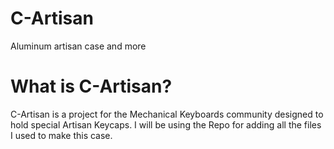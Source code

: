 # C-Artisan
Aluminum artisan case and more

# What is C-Artisan?
C-Artisan is a project for the Mechanical Keyboards community designed to hold special Artisan Keycaps. I will be using the Repo for adding all the files I used to make this case. 

